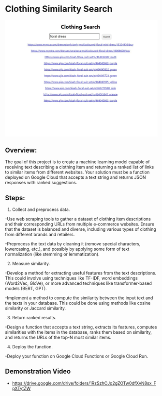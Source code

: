 # Clothing Similarity Search



![Sample Image](https://github.com/RAJGUPTA28/Clothing-Search/blob/main/Frontend/searching.jpeg)
## Overview:

The goal of this project is to create a machine learning model capable of receiving text describing a clothing item and returning a ranked list of links to similar items from different websites. Your solution must be a function deployed on Google Cloud that accepts a text string and returns JSON responses with ranked suggestions.



## Steps:

1. Collect and preprocess data.

-Use web scraping tools to gather a dataset of clothing item descriptions and their corresponding URLs from multiple e-commerce websites. Ensure that the dataset is balanced and diverse, including various types of clothing from different brands and retailers.

-Preprocess the text data by cleaning it (remove special characters, lowercasing, etc.), and possibly by applying some form of text normalization (like stemming or lemmatization).

2. Measure similarity.

-Develop a method for extracting useful features from the text descriptions. This could involve using techniques like TF-IDF, word embeddings (Word2Vec, GloVe), or more advanced techniques like transformer-based models (BERT, GPT).

-Implement a method to compute the similarity between the input text and the texts in your database. This could be done using methods like cosine similarity or Jaccard similarity.

3. Return ranked results.

-Design a function that accepts a text string, extracts its features, computes similarities with the items in the database, ranks them based on similarity, and returns the URLs of the top-N most similar items.

4. Deploy the function.

-Deploy your function on Google Cloud Functions or Google Cloud Run.



## Demonstration Video
- https://drive.google.com/drive/folders/1RzSzhCJo2gZOTw0dfXvN8sx_FpXTytZW
